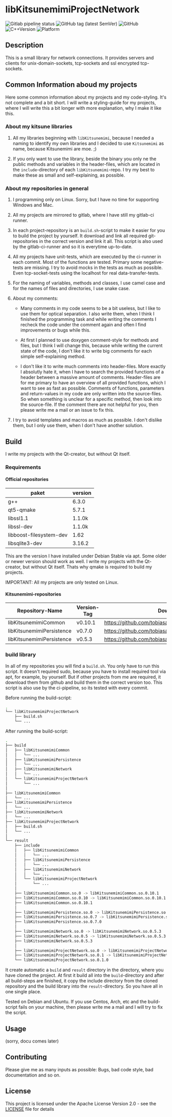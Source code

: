 # libKitsunemimiProjectNetwork

![Gitlab pipeline status](https://img.shields.io/gitlab/pipeline/tobiasanker/libKitsunemimiProjectNetwork?label=build%20and%20test&style=flat-square)
![GitHub tag (latest SemVer)](https://img.shields.io/github/v/tag/tobiasanker/libKitsunemimiProjectNetwork?label=version&style=flat-square)
![GitHub](https://img.shields.io/github/license/tobiasanker/libKitsunemimiProjectNetwork?style=flat-square)
![C++Version](https://img.shields.io/badge/c%2B%2B-14-blue?style=flat-square)
![Platform](https://img.shields.io/badge/platform-Linux--x64-lightgrey?style=flat-square)

## Description

This is a small library for network connections. It provides servers and clients for unix-domain-sockets, tcp-sockets and ssl encrypted tcp-sockets. 

## Common Information aboud my projects

Here some common information about my projects and my code-styling. It's not complete and a bit short. I will write a styling-guide for my projects, where I will write this a bit longer with more explanation, why I make it like this.

### About my kitsune libraries

1. All my libraries beginning with `libKitsunemimi`, because I needed a naming to identify my own libraries and I decided to use `Kitsunemimi` as name, because Kitsunemimi are moe. ;)

2. If you only want to use the library, beside the binary you only ne the public methods and variables in the header-files, which are located in the `include`-directory of each `libKitsunemimi`-repo. I try my best to make these as small and self-explaining, as possible. 

### About my repositories in general

1. I programming only on Linux. Sorry, but I have no time for supporting Windows and Mac.

2. All my projects are mirrored to gitlab, where I have still my gitlab-ci runner.

3. In each project-repository is an `build.sh`-script to make it easier for you to build the project by yourself. It download and link all required git-repositories in the correct version and link it all. This script is also used by the gitlab-ci-runner and so it is everytime up-to-date.

4. All my projects have unit-tests, which are executed by the ci-runner in each commit. Most of the functions are tested. Primary some negative-tests are missing. I try to avoid mocks in the tests as much as possible. Even tcp-socket-tests using the localhost for real data-transfer-tests.

5. For the naming of variables, methods and classes, I use camel case and for the names of files and directories, I use snake case.

6. About my comments:

    - Many comments in my code seems to be a bit useless, but I like to use them for optical separation. I also write them, when I think I finished the programming task and while writing the comments I recheck the code under the comment again and often I find improvements or bugs while this.

    - At first I planned to use doxygen comment-style for methods and files, but I think I will change this, because while writing the current state of the code, I don't like it to write big comments for each simple self-explaining method.

    - I don't like it to write much comments into header-files. More exactly I absolutly hate it, when I have to search the provided functions of a header between a massive amount of comments. Header-files are for me primary to have an overview of all provided functions, which I want to see as fast as possible. Comments of functions, parameters and return-values in my code are only written into the source-files. So when something is unclear for a specific method, then look into the source-file. If the comment there are not helpful for you, then please write me a mail or an issue to fix this. 

7. I try to avoid templates and macros as much as possible. I don't dislike them, but I only use them, when I don't have another solution. 

## Build

I write my projects with the Qt-creator, but without Qt itself. 

### Requirements

#### Official repositories

paket | version
--- | ---
g++ | 6.3.0
qt5-qmake | 5.7.1
libssl1.1 | 1.1.0k
libssl-dev | 1.1.0k
libboost-filesystem-dev | 1.62
libsqlite3-dev | 3.16.2

This are the version I have installed under Debian Stable via apt. Some older or newer version should work as well. I write my projects with the Qt-creator, but without Qt itself. Thats why qmake is required to build my projects.

IMPORTANT: All my projects are only tested on Linux. 

#### Kitsunemimi-repositories

Repository-Name | Version-Tag | Download-Path
--- | --- | ---
libKitsunemimiCommon | v0.10.1 |  https://github.com/tobiasanker/libKitsunemimiCommon.git
libKitsunemimiPersistence | v0.7.0 |  https://github.com/tobiasanker/libKitsunemimiPersistence.git
libKitsunemimiPersistence | v0.5.3 |  https://github.com/tobiasanker/libKitsunemimiPersistence.git

### build library

In all of my repositories you will find a `build.sh`. You only have to run this script. It doesn't required sudo, because you have to install required tool via apt, for example, by yourself. But if other projects from me are required, it download them from github and build them in the correct version too. This script is also use by the ci-pipeline, so its tested with every commit.

Before running the build-script:

```bash
.
└── libKitsunemimiProjectNetwork
    ├── build.sh
    └── ...
```

After running the build-script:

```bash
.
├── build
│   ├── libKitsunemimiCommon
│   │   └── ...
│   ├── libKitsunemimiPersistence
│   │   └── ...
│   ├── libKitsunemimiNetwork
│   │   └── ...
│   └── libKitsunemimiProjectNetwork
│       └── ...
│
├── libKitsunemimiCommon
│   └── ...
├── libKitsunemimiPersistence
│   └── ...
├── libKitsunemimiNetwork
│   └── ...
├── libKitsunemimiProjectNetwork
│   ├── build.sh
│   └── ...
│
└── result
    ├── include
    │   ├── libKitsunemimiCommon
    │   │   └── ...
    │   ├── libKitsunemimiPersistence
    │   │	└── ...
    │   ├── libKitsunemimiNetwork
    │   │   └── ...
    │   └── libKitsunemimiProjectNetwork
    │       └── ...
    │
    ├── libKitsunemimiCommon.so.0 -> libKitsunemimiCommon.so.0.10.1
    ├── libKitsunemimiCommon.so.0.10 -> libKitsunemimiCommon.so.0.10.1
    ├── libKitsunemimiCommon.so.0.10.1
    │
    ├── libKitsunemimiPersistence.so.0 -> libKitsunemimiPersistence.so.0.7.0
    ├── libKitsunemimiPersistence.so.0.7 -> libKitsunemimiPersistence.so.0.7.0
    ├── libKitsunemimiPersistence.so.0.7.0
    │
    ├── libKitsunemimiNetwork.so.0 -> libKitsunemimiNetwork.so.0.5.3
    ├── libKitsunemimiNetwork.so.0.5 -> libKitsunemimiNetwork.so.0.5.3
    ├── libKitsunemimiNetwork.so.0.5.3
    │
    ├── libKitsunemimiProjectNetwork.so.0 -> libKitsunemimiProjectNetwork.so.0.1.0
    ├── libKitsunemimiProjectNetwork.so.0.1 -> libKitsunemimiProjectNetwork.so.0.1.0
    └── libKitsunemimiProjectNetwork.so.0.1.0
```

It create automatic a `build` and `result` directory in the directory, where you have cloned the project. At first it build all into the `build`-directory and after all build-steps are finished, it copy the include directory from the cloned repository and the build library into the `result`-directory. So you have all in one single place.

Tested on Debian and Ubuntu. If you use Centos, Arch, etc and the build-script fails on your machine, then please write me a mail and I will try to fix the script.


## Usage

(sorry, docu comes later)

## Contributing

Please give me as many inputs as possible: Bugs, bad code style, bad documentation and so on.

## License

This project is licensed under the Apache License Version 2.0 - see the [LICENSE](LICENSE) file for details

